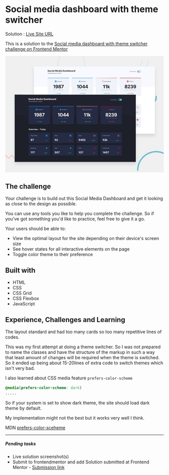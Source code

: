 # Social media dashboard with theme switcher

Solution : [Live Site URL](https://frontend-mentor-challenges-ecru.vercel.app/social-media-dashboard-with-theme-switcher/)

This is a solution to the [Social media dashboard with theme switcher challenge on Frontend Mentor](https://www.frontendmentor.io/challenges/social-media-dashboard-with-theme-switcher-6oY8ozp_H)

![Design preview for the Social media dashboard with theme switcher coding challenge](./design/desktop-preview.jpg)

## The challenge

Your challenge is to build out this Social Media Dashboard and get it looking as close to the design as possible.

You can use any tools you like to help you complete the challenge. So if you've got something you'd like to practice, feel free to give it a go.

Your users should be able to:

- View the optimal layout for the site depending on their device's screen size
- See hover states for all interactive elements on the page
- Toggle color theme to their preference


## Built with
- HTML 
- CSS 
- CSS Grid
- CSS Flexbox
- JavaScript

## Experience, Challenges and Learning

The layout standard and had too many cards so too many repetitive lines of codes.  

This was my first attempt at doing a theme switcher. So I was not prepared to name the classes and have the structure of the markup in such a way that least amount of changes will be required when the theme is switched. So it ended up being about 15-20lines of extra code to switch themes which isn't very bad.

I also learned about CSS media feature `prefers-color-scheme` 
```CSS
@media(prefers-color-scheme: dark) 
.....
```

So if your system is set to show dark theme, the site should load dark theme by default. 

My implementation might not the best but it works very well I think. 

MDN [prefers-color-sceheme](https://developer.mozilla.org/en-US/docs/Web/CSS/@media/prefers-color-scheme)

-----
 ##### Pending tasks
 
- Live solution screenshot(s)
- Submit to frontendmentor and add Solution submitted  at Frontend Mentor - [Submission link]()